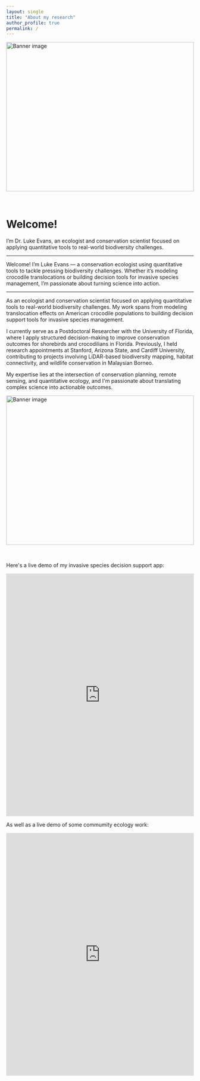 ```yaml
---
layout: single
title: "About my research"
author_profile: true
permalink: /
---
```


<img src="{{ site.baseurl }}/images/croc_tagging.png" alt="Banner image" style="width:100%; max-height:400px; object-fit: cover; margin-bottom: 2rem;" />

# Welcome!

I’m Dr. Luke Evans, an ecologist and conservation scientist focused on applying quantitative tools to real-world biodiversity challenges.

---
Welcome! I’m Luke Evans — a conservation ecologist using quantitative tools to tackle pressing biodiversity challenges. Whether it’s modeling crocodile translocations or building decision tools for invasive species management, I’m passionate about turning science into action.

---

As an ecologist and conservation scientist focused on applying quantitative tools to real-world biodiversity challenges. My work spans from modeling translocation effects on American crocodile populations to building decision support tools for invasive species management.

I currently serve as a Postdoctoral Researcher with the University of Florida, where I apply structured decision-making to improve conservation outcomes for shorebirds and crocodilians in Florida. Previously, I held research appointments at Stanford, Arizona State, and Cardiff University, contributing to projects involving LiDAR-based biodiversity mapping, habitat connectivity, and wildlife conservation in Malaysian Borneo.

My expertise lies at the intersection of conservation planning, remote sensing, and quantitative ecology, and I'm passionate about translating complex science into actionable outcomes.

<img src="{{ site.baseurl }}/images/ED1DFF1B-1320-40FE-97D4-B236D34AC9D1_1_105_c.jpeg" alt="Banner image" style="width:100%; max-height:400px; object-fit: cover; margin-bottom: 2rem;" />


Here's a live demo of my invasive species decision support app:

<iframe src="https://cporosus24.shinyapps.io/FWC_tool_climate_scenarios/"
        width="100%"
        height="650"
        style="border: none;">
</iframe>

As well as a live demo of some commumity ecology work: 

<iframe src="https://cporosus24.shinyapps.io/beetle_app/"
        width="100%"
        height="650"
        style="border: none;">
</iframe>
